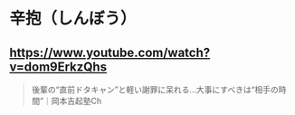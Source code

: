 # 辛抱（しんぼう）

## https://www.youtube.com/watch?v=dom9ErkzQhs 

> 後輩の“直前ドタキャン”と軽い謝罪に呆れる…大事にすべきは“相手の時間”｜岡本吉起塾Ch 

